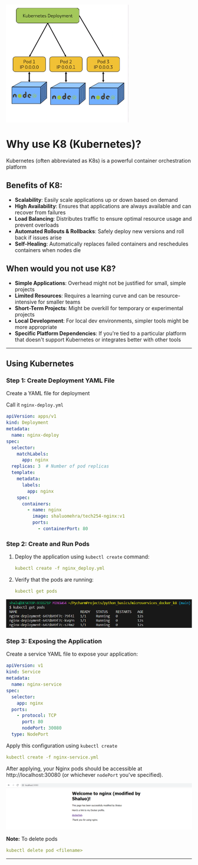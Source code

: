 ![Alt text](<images/Screenshot 2023-11-02 101209.png>)

# Why use K8 (Kubernetes)?

Kubernetes (often abbreviated as K8s) is a powerful container orchestration platform

## Benefits of K8:
- **Scalability**: Easily scale applications up or down based on demand
- **High Availability**: Ensures that applications are always available and can recover from failures
- **Load Balancing**: Distributes traffic to ensure optimal resource usage and prevent overloads
- **Automated Rollouts & Rollbacks**: Safely deploy new versions and roll back if issues arise
- **Self-Healing**: Automatically replaces failed containers and reschedules containers when nodes die

## When would you not use K8?
- **Simple Applications**: Overhead might not be justified for small, simple projects
- **Limited Resources**: Requires a learning curve and can be resource-intensive for smaller teams
- **Short-Term Projects**: Might be overkill for temporary or experimental projects
- **Local Development**: For local dev environments, simpler tools might be more appropriate
- **Specific Platform Dependencies**: If you're tied to a particular platform that doesn't support Kubernetes or integrates better with other tools

---

## Using Kubernetes

### Step 1: Create Deployment YAML File

Create a YAML file for deployment

Call it `nginx-deploy.yml`

```yaml
apiVersion: apps/v1
kind: Deployment
metadata:
  name: nginx-deploy
spec:
  selector:
    matchLabels:
      app: nginx
  replicas: 3  # Number of pod replicas
  template:
    metadata:
      labels:
        app: nginx
    spec:
      containers:
        - name: nginx
          image: shaluomehra/tech254-nginx:v1 
          ports:
            - containerPort: 80
```


### Step 2: Create and Run Pods

1. Deploy the application using `kubectl create` command:

   
   ```yaml
   kubectl create -f nginx_deploy.yml
   ```
   

2. Verify that the pods are running:

   
   ```yaml
   kubectl get pods
   ```
  ![Alt text](<images/Screenshot 2023-11-02 112922.png>)

### Step 3: Exposing the Application

Create a service YAML file to expose your application:

```yaml
apiVersion: v1
kind: Service
metadata:
  name: nginx-service
spec:
  selector:
    app: nginx
  ports:
    - protocol: TCP
      port: 80
      nodePort: 30080
  type: NodePort
```

Apply this configuration using `kubectl create` 
 ```yaml
kubectl create -f nginx-service.yml
```

After applying, your Nginx pods should be accessible at http://localhost:30080 (or whichever `nodePort` you've specified).

![Alt text](<images/Screenshot 2023-11-02 121703.png>)

**Note:** To delete pods

```yaml
kubectl delete pod <filename>
```






---
